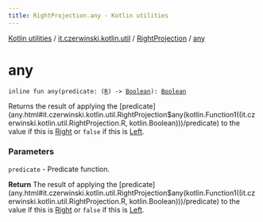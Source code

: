 ```yaml
---
title: RightProjection.any - Kotlin utilities
---
```


[Kotlin utilities](../../index.html) / [it.czerwinski.kotlin.util](../index.html) / [RightProjection](index.html) / [any](./any.html)

# any

`inline fun any(predicate: (`[`R`](index.html#R)`) -> `[`Boolean`](https://kotlinlang.org/api/latest/jvm/stdlib/kotlin/-boolean/index.html)`): `[`Boolean`](https://kotlinlang.org/api/latest/jvm/stdlib/kotlin/-boolean/index.html)

Returns the result of applying the [predicate](any.html#it.czerwinski.kotlin.util.RightProjection$any(kotlin.Function1((it.czerwinski.kotlin.util.RightProjection.R, kotlin.Boolean)))/predicate) to the value if this is [Right](../-right/index.html)
or `false` if this is [Left](../-left/index.html).

### Parameters

`predicate` - Predicate function.

**Return**
The result of applying the [predicate](any.html#it.czerwinski.kotlin.util.RightProjection$any(kotlin.Function1((it.czerwinski.kotlin.util.RightProjection.R, kotlin.Boolean)))/predicate) to the value if this is [Right](../-right/index.html)
or `false` if this is [Left](../-left/index.html).

